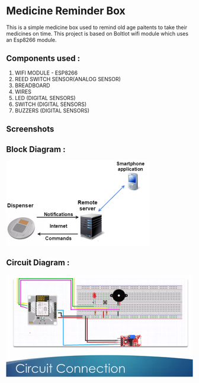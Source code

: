 
# Medicine Reminder Box

This is a simple medicine box used to remind old age paitents to take their medicines on time. This project is based on BoltIot wifi module which uses an Esp8266 module.

## Components used :

1. WIFI MODULE - ESP8266 
2. REED SWITCH SENSOR(ANALOG SENSOR)
3. BREADBOARD
4. WIRES 
5. LED (DIGITAL SENSORS)
6. SWITCH (DIGITAL SENSORS)
7. BUZZERS (DIGITAL SENSORS)

## Screenshots

## Block Diagram :

![App Screenshot](https://github.com/DevanshuAnand/Medicine-Box/blob/main/images/pic.png?raw=true)

## Circuit Diagram :
![App Screenshot](https://github.com/DevanshuAnand/Medicine-Box/blob/main/images/circuit%20diagram.PNG?raw=true)

  
